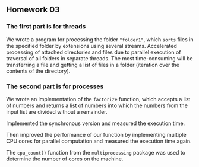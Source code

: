 ## Homework 03

### The first part is for threads

We wrote a program for processing the folder `"folder1"`, which `sorts` files in the specified folder by extensions using several streams. Accelerated processing of attached directories and files due to parallel execution 
of traversal of all folders in separate threads. The most time-consuming will be transferring a file and getting a list of files in a folder (iteration over the contents of the directory).

### The second part is for processes

We wrote an implementation of the `factorize` function, which accepts a list of numbers and returns a list of numbers into which the numbers from the input list are divided without a remainder.

Implemented the synchronous version and measured the execution time.

Then improved the performance of our function by implementing multiple CPU cores for parallel computation and measured the execution time again.

The `cpu_count()` function from the `multiprocessing` package was used to determine the number of cores on the machine.
